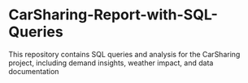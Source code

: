 # CarSharing-Report-with-SQL-Queries
This repository contains SQL queries and analysis for the CarSharing project, including demand insights, weather impact, and data documentation
